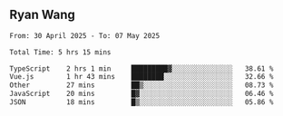 ## Ryan Wang

<!--START_SECTION:waka-->

```txt
From: 30 April 2025 - To: 07 May 2025

Total Time: 5 hrs 15 mins

TypeScript    2 hrs 1 min     █████████▓░░░░░░░░░░░░░░░   38.61 %
Vue.js        1 hr 43 mins    ████████░░░░░░░░░░░░░░░░░   32.66 %
Other         27 mins         ██▒░░░░░░░░░░░░░░░░░░░░░░   08.73 %
JavaScript    20 mins         █▓░░░░░░░░░░░░░░░░░░░░░░░   06.46 %
JSON          18 mins         █▒░░░░░░░░░░░░░░░░░░░░░░░   05.86 %
```

<!--END_SECTION:waka-->
